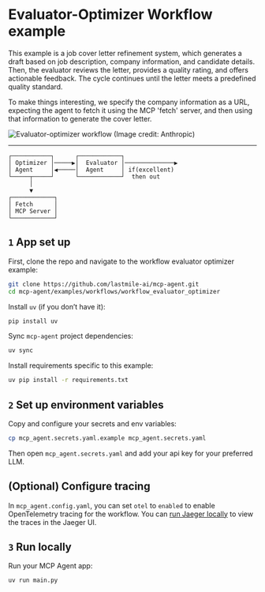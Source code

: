 # Evaluator-Optimizer Workflow example

This example is a job cover letter refinement system, which generates a draft based on job description, company information, and candidate details. Then, the evaluator reviews the letter, provides a quality rating, and offers actionable feedback. The cycle continues until the letter meets a predefined quality standard.

To make things interesting, we specify the company information as a URL, expecting the agent to fetch it using the MCP 'fetch' server, and then using that information to generate the cover letter.

![Evaluator-optimizer workflow (Image credit: Anthropic)](https://www.anthropic.com/_next/image?url=https%3A%2F%2Fwww-cdn.anthropic.com%2Fimages%2F4zrzovbb%2Fwebsite%2F14f51e6406ccb29e695da48b17017e899a6119c7-2401x1000.png&w=3840&q=75)

---

```plaintext
┌───────────┐      ┌────────────┐
│ Optimizer │─────▶│  Evaluator │──────────────▶
│ Agent     │◀─────│  Agent     │ if(excellent)
└─────┬─────┘      └────────────┘  then out
      │
      ▼
┌────────────┐
│ Fetch      │
│ MCP Server │
└────────────┘
```

## `1` App set up

First, clone the repo and navigate to the workflow evaluator optimizer example:

```bash
git clone https://github.com/lastmile-ai/mcp-agent.git
cd mcp-agent/examples/workflows/workflow_evaluator_optimizer
```

Install `uv` (if you don’t have it):

```bash
pip install uv
```

Sync `mcp-agent` project dependencies:

```bash
uv sync
```

Install requirements specific to this example:

```bash
uv pip install -r requirements.txt
```

## `2` Set up environment variables

Copy and configure your secrets and env variables:

```bash
cp mcp_agent.secrets.yaml.example mcp_agent.secrets.yaml
```

Then open `mcp_agent.secrets.yaml` and add your api key for your preferred LLM.

## (Optional) Configure tracing

In `mcp_agent.config.yaml`, you can set `otel` to `enabled` to enable OpenTelemetry tracing for the workflow.
You can [run Jaeger locally](https://www.jaegertracing.io/docs/2.5/getting-started/) to view the traces in the Jaeger UI.

## `3` Run locally

Run your MCP Agent app:

```bash
uv run main.py
```
